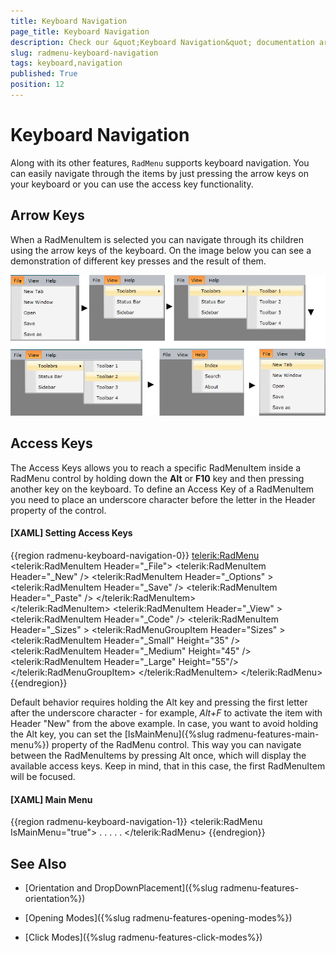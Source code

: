 ```yaml
---
title: Keyboard Navigation
page_title: Keyboard Navigation
description: Check our &quot;Keyboard Navigation&quot; documentation article for the RadMenu {{ site.framework_name }} control.
slug: radmenu-keyboard-navigation
tags: keyboard,navigation
published: True
position: 12
---
```


# Keyboard Navigation

Along with its other features, `RadMenu` supports keyboard navigation. You can easily navigate through the items by just pressing the arrow keys on your keyboard or you can use the access key functionality.

## Arrow Keys

When a RadMenuItem is selected you can navigate through its children using the arrow keys of the keyboard. On the image below you can see a demonstration of different key presses and the result of them.

![{{ site.framework_name }} RadMenu Keyboard Navigation with Arrow Keys](images/RadMenu_Keyboard_Navigation_01.png)

## Access Keys

The Access Keys allows you to reach a specific RadMenuItem inside a RadMenu control by holding down the __Alt__ or __F10__ key and then pressing another key on the keyboard. To define an Access Key of a RadMenuItem you need to place an underscore character before the letter in the Header property of the control. 

#### __[XAML] Setting Access Keys__
{{region radmenu-keyboard-navigation-0}}
	<telerik:RadMenu>
		<telerik:RadMenuItem Header="\_File">
			<telerik:RadMenuItem Header="\_New" />
			<telerik:RadMenuItem Header="\_Options" >
				<telerik:RadMenuItem Header="\_Save" />
				<telerik:RadMenuItem Header="\_Paste" />
			</telerik:RadMenuItem>			
		</telerik:RadMenuItem>
		<telerik:RadMenuItem Header="\_View" >
			<telerik:RadMenuItem Header="\_Code" />
		<telerik:RadMenuItem Header="\_Sizes" >
			<telerik:RadMenuGroupItem Header="Sizes" >
				<telerik:RadMenuItem Header="\_Small" Height="35" />
				<telerik:RadMenuItem Header="\_Medium" Height="45" />
				<telerik:RadMenuItem Header="\_Large" Height="55"/>
			</telerik:RadMenuGroupItem>
		</telerik:RadMenuItem>
	</telerik:RadMenu>
{{endregion}}

Default behavior requires holding the Alt key and pressing the first letter after the underscore character - for example, *Alt+F* to activate the item with Header "New" from the above example. In case, you want to avoid holding the Alt key, you can set the [IsMainMenu]({%slug radmenu-features-main-menu%}) property of the RadMenu control. This way you can navigate between the RadMenuItems by pressing Alt once, which will display the available access keys. Keep in mind, that in this case, the first RadMenuItem will be focused.

#### __[XAML] Main Menu__
{{region radmenu-keyboard-navigation-1}}
	<telerik:RadMenu IsMainMenu="true">
	 . . . . .
	</telerik:RadMenu>
{{endregion}}

## See Also

 * [Orientation and DropDownPlacement]({%slug radmenu-features-orientation%})

 * [Opening Modes]({%slug radmenu-features-opening-modes%})

 * [Click Modes]({%slug radmenu-features-click-modes%})
